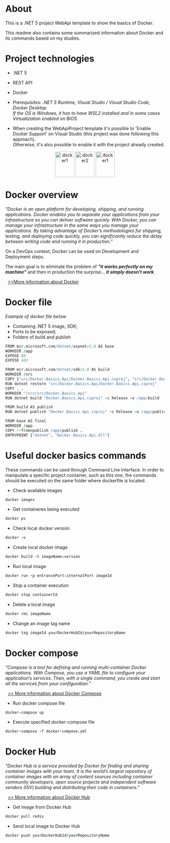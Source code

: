 # About 
This is a .NET 5 project WebApi template to show the basics of Docker.

This readme also contains some summarized information about Docker and its commands based on my studies.

# Project technologies
* .NET 5
* REST API
* Docker

* <i>Prerequisites: .NET 5 Runtime, Visual Studio / Visual Studio Code, Docker Desktop <br />
If the OS is Windows, it has to have WSL2 installed and in some cases Virtualization enabled on BIOS. </i>

- When creating the WebApiProject template it's possible to 'Enable Docker Support' on Visual Studio (this project was done following this approach).  <br /> Otherwise, it's also possible to enable it with the project already created.

<div align="center">

<img align="center" alt="docker1" height="80" width="60" src="https://cdn.jsdelivr.net/npm/devicons@1.8.0/!SVG/docker.svg"/> 

<img align="center" alt="docker2" height="80" width="60" src="https://cdn.jsdelivr.net/gh/devicons/devicon/icons/docker/docker-original.svg" />

<img align="center" alt="docker1" height="80" width="60" src="https://cdn.jsdelivr.net/npm/devicons@1.8.0/!SVG/docker.svg"/> 

</div>

# Docker overview
<i>"Docker is an open platform for developing, shipping, and running applications. Docker enables you to separate your applications from your infrastructure so you can deliver software quickly. With Docker, you can manage your infrastructure in the same ways you manage your applications. By taking advantage of Docker’s methodologies for shipping, testing, and deploying code quickly, you can significantly reduce the delay between writing code and running it in production." </i>

On a DevOps context, Docker can be used on Development and Deployment steps.

The main goal is to eliminate the problem of <b><i>"it works perfectly on my machine"</i></b> and then in production the surprise... <b><i>it simply doesn't work</i></b>.

   &nbsp; [>>More information about Docker](https://docs.docker.com/get-started/overview/)

# Docker file
<i>Example of docker file below.</i>
* Containing .NET 5 image, SDK;
* Ports to be exposed;
* Folders of build and publish

```coffee
FROM mcr.microsoft.com/dotnet/aspnet:5.0 AS base
WORKDIR /app
EXPOSE 80
EXPOSE 443

FROM mcr.microsoft.com/dotnet/sdk:5.0 AS build
WORKDIR /src
COPY ["src/Docker.Basics.Api/Docker.Basics.Api.csproj", "src/Docker.Basics.Api/"]
RUN dotnet restore "src/Docker.Basics.Api/Docker.Basics.Api.csproj"
COPY . .
WORKDIR "/src/src/Docker.Basics.Api"
RUN dotnet build "Docker.Basics.Api.csproj" -c Release -o /app/build

FROM build AS publish
RUN dotnet publish "Docker.Basics.Api.csproj" -c Release -o /app/publish

FROM base AS final
WORKDIR /app
COPY --from=publish /app/publish .
ENTRYPOINT ["dotnet", "Docker.Basics.Api.dll"]
```

# Useful docker basics commands
These commands can be used through Command Line Interface. 
In order to manipulate a specific project container, such as this one, the commands should be executed on the same folder where dockerfile is located.

- Check available images
```coffee
docker images
```

- Get containeres being executed
```coffee
docker ps
```

- Check local docker version
```coffee
docker -v
```

- Create local docker image
```coffee
docker build -t imageName:version
```

- Run local image
```coffee
docker run -p entrancePort:internalPort imageId
```

- Stop a container execution
```coffee
docker stop containerId
```

- Delete a local image
```coffee
docker rmi imageName
```

- Change an image tag name
```coffee
docker tag imageId yourDockerHubId/yourRepositoryName
```

# Docker compose
<i>"Compose is a tool for defining and running multi-container Docker applications. With Compose, you use a YAML file to configure your application’s services. Then, with a single command, you create and start all the services from your configuration."</i>

   &nbsp; [>> More information about Docker Compose](https://docs.docker.com/compose/)   

- Run docker compose file
```coffee
docker-compose up
```

- Execute specified docker-compose file
```coffee
docker-compose -f docker-compose.yml
```

# Docker Hub
<i>"Docker Hub is a service provided by Docker for finding and sharing container images with your team. It is the world’s largest repository of container images with an array of content sources including container community developers, open source projects and independent software vendors (ISV) building and distributing their code in containers."</i>

   &nbsp; [>> More information about Docker Hub](https://docs.docker.com/docker-hub/)   

- Get image from Docker Hub
```coffee
docker pull redis
```

- Send local image to Docker Hub
```coffee
docker push yourDockerHubId/yourRepositoryName
```
